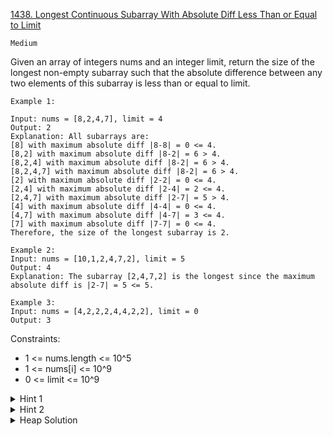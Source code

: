 [1438. Longest Continuous Subarray With Absolute Diff Less Than or Equal to Limit](https://leetcode.com/problems/longest-continuous-subarray-with-absolute-diff-less-than-or-equal-to-limit/submissions/)

`Medium`

Given an array of integers nums and an integer limit, return the size of the longest non-empty subarray such that the absolute difference between any two elements of this subarray is less than or equal to limit.

```
Example 1:

Input: nums = [8,2,4,7], limit = 4
Output: 2 
Explanation: All subarrays are: 
[8] with maximum absolute diff |8-8| = 0 <= 4.
[8,2] with maximum absolute diff |8-2| = 6 > 4. 
[8,2,4] with maximum absolute diff |8-2| = 6 > 4.
[8,2,4,7] with maximum absolute diff |8-2| = 6 > 4.
[2] with maximum absolute diff |2-2| = 0 <= 4.
[2,4] with maximum absolute diff |2-4| = 2 <= 4.
[2,4,7] with maximum absolute diff |2-7| = 5 > 4.
[4] with maximum absolute diff |4-4| = 0 <= 4.
[4,7] with maximum absolute diff |4-7| = 3 <= 4.
[7] with maximum absolute diff |7-7| = 0 <= 4. 
Therefore, the size of the longest subarray is 2.

Example 2:
Input: nums = [10,1,2,4,7,2], limit = 5
Output: 4 
Explanation: The subarray [2,4,7,2] is the longest since the maximum absolute diff is |2-7| = 5 <= 5.

Example 3:
Input: nums = [4,2,2,2,4,4,2,2], limit = 0
Output: 3
```

Constraints:

- 1 <= nums.length <= 10^5
- 1 <= nums[i] <= 10^9
- 0 <= limit <= 10^9

<details>
<summary>Hint 1</summary>

Use a sliding window approach keeping the maximum and minimum value using a data structure like a multiset from STL in C++.
</details>

<details>
<summary>Hint 2</summary>

More specifically, use the two pointer technique, moving the right pointer as far as possible to the right until the subarray is not valid (maxValue - minValue > limit), then moving the left pointer until the subarray is valid again (maxValue - minValue <= limit). Keep repeating this process.
</details>

<details>
<summary>Heap Solution</summary>

[here](../../Heap/1438.%20Longest%20Continuous%20Subarray%20With%20Absolute%20Diff%20Less%20Than%20or%20Equal%20to%20Limit/main.go)
</details>